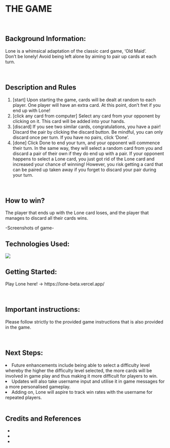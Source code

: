 
<h1>THE GAME</h1>
</br>
<h2>Background Information: </h2>
<p>Lone is a whimsical adaptation of the classic card game, ‘Old Maid’. </br>
Don’t be lonely! Avoid being left alone by aiming to pair up cards at each turn.</p> 
</br>
<h2>Description and Rules</h2>
<ol>
<li>[start] Upon starting the game, cards will be dealt at random to each player. One player will have an extra card. At this point, don’t fret if you end up with Lone!</li>
<li>[click any card from computer] Select any card from your opponent by clicking on it. This card will be added into your hands.</li>
<li>[discard] If you see two similar cards, congratulations, you have a pair! Discard the pair by clicking the discard button. Be mindful, you can only discard once per turn. If you have no pairs, click ‘Done’.</li>
<li>[done] Click Done to end your turn, and your opponent will commence their turn. In the same way, they will select a random card from you and discard a pair of their own if they do end up with a pair. If your opponent happens to select a Lone card, you just got rid of the Lone card and increased your chance of winning! However, you risk getting a card that can be paired up taken away if you forget to discard your pair during your turn.</li>
</ol>
  </br>
<h2>How to win?</h2>
<p>The player that ends up with the Lone card loses, and the player that manages to discard all their cards wins.</p>
-Screenshots of game-
</br>
<h2>Technologies Used: </h2>
<img src = "https://jiachaonusceg.files.wordpress.com/2017/08/html-css-js-logos.png"/>
</br>
<h2>Getting Started: </h2>
<p>Play Lone here! -> https://lone-beta.vercel.app/</p>
</br>
<h2>Important instructions: </h2>
<p>Please follow strictly to the provided game instructions that is also provided in the game.</p>
    
</br>
<h2>Next Steps:</h2>
<ul></ul>
<li>Future enhancements include being able to select a difficulty level whereby the higher the difficulty level selected, the more cards will be involved in game play and thus making it more difficult for players to win.</li>
<li>Updates will also take username input and utilise it in game messages for a more personalised gameplay.</li>
<li>Adding on, Lone will aspire to track win rates with the username for repeated players.</li>
</ul>
</br>
<h2>Credits and References</h2>
<ul>
  <li></li>
  <li></li>
  <li></li>
</ul>
